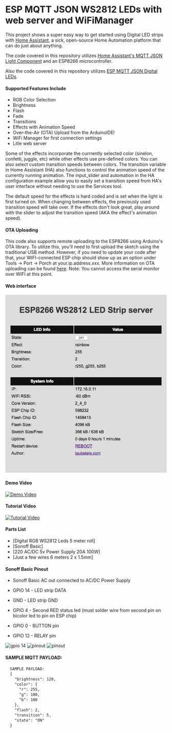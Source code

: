 # ESP MQTT JSON WS2812 LEDs with web server and WiFiManager

This project shows a super easy way to get started using Digital LED strips with [Home Assistant](https://home-assistant.io/), a sick, open-source Home Automation platform that can do just about anything. 

The code covered in this repository utilizes [Home Assistant's MQTT JSON Light Component](https://home-assistant.io/components/light.mqtt_json/) and an ESP8266 microcontroller. 

Also the code covered in this repository utilizes [ESP MQTT JSON Digital LEDs](https://github.com/bruhautomation/ESP-MQTT-JSON-Digital-LEDs).

#### Supported Features Include
- RGB Color Selection
- Brightness 
- Flash
- Fade
- Transitions
- Effects with Animation Speed
- Over-the-Air (OTA) Upload from the ArduinoIDE!
- WiFi Manager for first connection settings
- Litle web server 

Some of the effects incorporate the currrently selected color (sinelon, confetti, juggle, etc) while other effects use pre-defined colors. You can also select custom transition speeds between colors. The transition variable in Home Assistant (HA) also functions to control the animation speed of the currently running animation. The input_slider and automation in the HA configuration example allow you to easily set a transition speed from HA's user interface without needing to use the Services tool. 

The default speed for the effects is hard coded and is set when the light is first turned on. When changing between effects, the previously used transition speed will take over. If the effects don't look great, play around with the slider to adjust the transition speed (AKA the effect's animation speed). 

#### OTA Uploading
This code also supports remote uploading to the ESP8266 using Arduino's OTA library. To utilize this, you'll need to first upload the sketch using the traditional USB method. However, if you need to update your code after that, your WIFI-connected ESP chip should show up as an option under Tools -> Port -> Porch at your.ip.address.xxx. More information on OTA uploading can be found [here](http://esp8266.github.io/Arduino/versions/2.0.0/doc/ota_updates/ota_updates.html). Note: You cannot access the serial monitor over WIFI at this point.  

#### Web interface
![Web interface](https://github.com/kkwestt/ESP-MQTT-JSON-WS2812-LEDs-with-web-server-and-WiFiManager/blob/master/web.jpg)

#### Demo Video
[![Demo Video](http://i.imgur.com/cpW2JAX.png)](https://www.youtube.com/watch?v=DQZ4x6Z3678 "Demo - RGB Digital LED Strip controlled using ESP, MQTT, and Home Assistant")

#### Tutorial Video
[![Tutorial Video](http://i.imgur.com/9UMl8Xo.jpg)](https://www.youtube.com/watch?v=9KI36GTgwuQ "The BEST Digital LED Strip Light Tutorial - DIY, WIFI-Controllable via ESP, MQTT, and Home Assistant")

#### Parts List
- [Digital RGB WS2812 Leds 5 meter roll]
- [Sonoff Basic]
- [220 AC/DC 5v Power Supply 20A 100W]
- [Just a few wires 6 meters 2 x 1.5mm]

#### Sonoff Basic Pinout
* Sonoff Basic AC out connected to AC/DC Power Supply

* GPIO 14 - LED strip DATA
* GND - LED strip GND

* GPIO 4 - Second RED status led (must solder wire from second pin on bicolor led to pin on ESP chip)
* GPIO 0 - BUTTON pin 
* GPIO 12 - RELAY pin 

![gpio 14](http://evertdekker.com/wp/wp-content/gallery/sonoff/p1010285.jpg)
![pinout](http://tinkerman.cat/wp-content/uploads/2016/06/pinout_back.jpg)
![pinout](https://cdn.instructables.com/F8Q/0U89/J1WEQK7J/F8Q0U89J1WEQK7J.MEDIUM.jpg)

#### SAMPLE MQTT PAYLOAD:

```
  SAMPLE PAYLOAD:
  {
    "brightness": 120,
    "color": {
      "r": 255,
      "g": 100,
      "b": 100
    },
    "flash": 2,
    "transition": 5,
    "state": "ON"
  }
```
